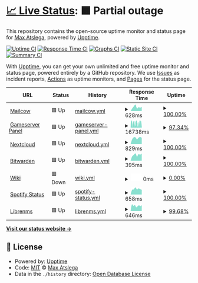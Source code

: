 # [📈 Live Status](https://status.atslega.network): <!--live status--> **🟧 Partial outage**

This repository contains the open-source uptime monitor and status page for [Max Atslega](https://status.atslega.network), powered by [Upptime](https://github.com/upptime/upptime).

[![Uptime CI](https://github.com/MaxAtslega/status/workflows/Uptime%20CI/badge.svg)](https://github.com/MaxAtslega/status/actions?query=workflow%3A%22Uptime+CI%22)
[![Response Time CI](https://github.com/MaxAtslega/status/workflows/Response%20Time%20CI/badge.svg)](https://github.com/MaxAtslega/status/actions?query=workflow%3A%22Response+Time+CI%22)
[![Graphs CI](https://github.com/MaxAtslega/status/workflows/Graphs%20CI/badge.svg)](https://github.com/MaxAtslega/status/actions?query=workflow%3A%22Graphs+CI%22)
[![Static Site CI](https://github.com/MaxAtslega/status/workflows/Static%20Site%20CI/badge.svg)](https://github.com/MaxAtslega/status/actions?query=workflow%3A%22Static+Site+CI%22)
[![Summary CI](https://github.com/MaxAtslega/status/workflows/Summary%20CI/badge.svg)](https://github.com/MaxAtslega/status/actions?query=workflow%3A%22Summary+CI%22)

With [Upptime](https://upptime.js.org), you can get your own unlimited and free uptime monitor and status page, powered entirely by a GitHub repository. We use [Issues](https://github.com/MaxAtslega/status/issues) as incident reports, [Actions](https://github.com/MaxAtslega/status/actions) as uptime monitors, and [Pages](https://status.atslega.network) for the status page.

<!--start: status pages-->
<!-- This summary is generated by Upptime (https://github.com/upptime/upptime) -->
<!-- Do not edit this manually, your changes will be overwritten -->
<!-- prettier-ignore -->
| URL | Status | History | Response Time | Uptime |
| --- | ------ | ------- | ------------- | ------ |
| <img alt="" src="https://icons.duckduckgo.com/ip3/mail.atslega.network.ico" height="13"> [Mailcow](https://mail.atslega.network) | 🟩 Up | [mailcow.yml](https://github.com/MaxAtslega/status/commits/HEAD/history/mailcow.yml) | <details><summary><img alt="Response time graph" src="./graphs/mailcow/response-time-week.png" height="20"> 628ms</summary><br><a href="https://status.atslega.network/history/mailcow"><img alt="Response time 633" src="https://img.shields.io/endpoint?url=https%3A%2F%2Fraw.githubusercontent.com%2FMaxAtslega%2Fstatus%2FHEAD%2Fapi%2Fmailcow%2Fresponse-time.json"></a><br><a href="https://status.atslega.network/history/mailcow"><img alt="24-hour response time 662" src="https://img.shields.io/endpoint?url=https%3A%2F%2Fraw.githubusercontent.com%2FMaxAtslega%2Fstatus%2FHEAD%2Fapi%2Fmailcow%2Fresponse-time-day.json"></a><br><a href="https://status.atslega.network/history/mailcow"><img alt="7-day response time 628" src="https://img.shields.io/endpoint?url=https%3A%2F%2Fraw.githubusercontent.com%2FMaxAtslega%2Fstatus%2FHEAD%2Fapi%2Fmailcow%2Fresponse-time-week.json"></a><br><a href="https://status.atslega.network/history/mailcow"><img alt="30-day response time 558" src="https://img.shields.io/endpoint?url=https%3A%2F%2Fraw.githubusercontent.com%2FMaxAtslega%2Fstatus%2FHEAD%2Fapi%2Fmailcow%2Fresponse-time-month.json"></a><br><a href="https://status.atslega.network/history/mailcow"><img alt="1-year response time 624" src="https://img.shields.io/endpoint?url=https%3A%2F%2Fraw.githubusercontent.com%2FMaxAtslega%2Fstatus%2FHEAD%2Fapi%2Fmailcow%2Fresponse-time-year.json"></a></details> | <details><summary><a href="https://status.atslega.network/history/mailcow">100.00%</a></summary><a href="https://status.atslega.network/history/mailcow"><img alt="All-time uptime 97.82%" src="https://img.shields.io/endpoint?url=https%3A%2F%2Fraw.githubusercontent.com%2FMaxAtslega%2Fstatus%2FHEAD%2Fapi%2Fmailcow%2Fuptime.json"></a><br><a href="https://status.atslega.network/history/mailcow"><img alt="24-hour uptime 100.00%" src="https://img.shields.io/endpoint?url=https%3A%2F%2Fraw.githubusercontent.com%2FMaxAtslega%2Fstatus%2FHEAD%2Fapi%2Fmailcow%2Fuptime-day.json"></a><br><a href="https://status.atslega.network/history/mailcow"><img alt="7-day uptime 100.00%" src="https://img.shields.io/endpoint?url=https%3A%2F%2Fraw.githubusercontent.com%2FMaxAtslega%2Fstatus%2FHEAD%2Fapi%2Fmailcow%2Fuptime-week.json"></a><br><a href="https://status.atslega.network/history/mailcow"><img alt="30-day uptime 100.00%" src="https://img.shields.io/endpoint?url=https%3A%2F%2Fraw.githubusercontent.com%2FMaxAtslega%2Fstatus%2FHEAD%2Fapi%2Fmailcow%2Fuptime-month.json"></a><br><a href="https://status.atslega.network/history/mailcow"><img alt="1-year uptime 99.59%" src="https://img.shields.io/endpoint?url=https%3A%2F%2Fraw.githubusercontent.com%2FMaxAtslega%2Fstatus%2FHEAD%2Fapi%2Fmailcow%2Fuptime-year.json"></a></details>
| <img alt="" src="https://icons.duckduckgo.com/ip3/gpanel.atslega.network.ico" height="13"> [Gameserver Panel](https://gpanel.atslega.network) | 🟩 Up | [gameserver-panel.yml](https://github.com/MaxAtslega/status/commits/HEAD/history/gameserver-panel.yml) | <details><summary><img alt="Response time graph" src="./graphs/gameserver-panel/response-time-week.png" height="20"> 16738ms</summary><br><a href="https://status.atslega.network/history/gameserver-panel"><img alt="Response time 2029" src="https://img.shields.io/endpoint?url=https%3A%2F%2Fraw.githubusercontent.com%2FMaxAtslega%2Fstatus%2FHEAD%2Fapi%2Fgameserver-panel%2Fresponse-time.json"></a><br><a href="https://status.atslega.network/history/gameserver-panel"><img alt="24-hour response time 20191" src="https://img.shields.io/endpoint?url=https%3A%2F%2Fraw.githubusercontent.com%2FMaxAtslega%2Fstatus%2FHEAD%2Fapi%2Fgameserver-panel%2Fresponse-time-day.json"></a><br><a href="https://status.atslega.network/history/gameserver-panel"><img alt="7-day response time 16738" src="https://img.shields.io/endpoint?url=https%3A%2F%2Fraw.githubusercontent.com%2FMaxAtslega%2Fstatus%2FHEAD%2Fapi%2Fgameserver-panel%2Fresponse-time-week.json"></a><br><a href="https://status.atslega.network/history/gameserver-panel"><img alt="30-day response time 9918" src="https://img.shields.io/endpoint?url=https%3A%2F%2Fraw.githubusercontent.com%2FMaxAtslega%2Fstatus%2FHEAD%2Fapi%2Fgameserver-panel%2Fresponse-time-month.json"></a><br><a href="https://status.atslega.network/history/gameserver-panel"><img alt="1-year response time 2246" src="https://img.shields.io/endpoint?url=https%3A%2F%2Fraw.githubusercontent.com%2FMaxAtslega%2Fstatus%2FHEAD%2Fapi%2Fgameserver-panel%2Fresponse-time-year.json"></a></details> | <details><summary><a href="https://status.atslega.network/history/gameserver-panel">97.34%</a></summary><a href="https://status.atslega.network/history/gameserver-panel"><img alt="All-time uptime 96.27%" src="https://img.shields.io/endpoint?url=https%3A%2F%2Fraw.githubusercontent.com%2FMaxAtslega%2Fstatus%2FHEAD%2Fapi%2Fgameserver-panel%2Fuptime.json"></a><br><a href="https://status.atslega.network/history/gameserver-panel"><img alt="24-hour uptime 92.37%" src="https://img.shields.io/endpoint?url=https%3A%2F%2Fraw.githubusercontent.com%2FMaxAtslega%2Fstatus%2FHEAD%2Fapi%2Fgameserver-panel%2Fuptime-day.json"></a><br><a href="https://status.atslega.network/history/gameserver-panel"><img alt="7-day uptime 97.34%" src="https://img.shields.io/endpoint?url=https%3A%2F%2Fraw.githubusercontent.com%2FMaxAtslega%2Fstatus%2FHEAD%2Fapi%2Fgameserver-panel%2Fuptime-week.json"></a><br><a href="https://status.atslega.network/history/gameserver-panel"><img alt="30-day uptime 97.95%" src="https://img.shields.io/endpoint?url=https%3A%2F%2Fraw.githubusercontent.com%2FMaxAtslega%2Fstatus%2FHEAD%2Fapi%2Fgameserver-panel%2Fuptime-month.json"></a><br><a href="https://status.atslega.network/history/gameserver-panel"><img alt="1-year uptime 97.90%" src="https://img.shields.io/endpoint?url=https%3A%2F%2Fraw.githubusercontent.com%2FMaxAtslega%2Fstatus%2FHEAD%2Fapi%2Fgameserver-panel%2Fuptime-year.json"></a></details>
| <img alt="" src="https://icons.duckduckgo.com/ip3/cloud.atslega.network.ico" height="13"> [Nextcloud](https://cloud.atslega.network) | 🟩 Up | [nextcloud.yml](https://github.com/MaxAtslega/status/commits/HEAD/history/nextcloud.yml) | <details><summary><img alt="Response time graph" src="./graphs/nextcloud/response-time-week.png" height="20"> 829ms</summary><br><a href="https://status.atslega.network/history/nextcloud"><img alt="Response time 849" src="https://img.shields.io/endpoint?url=https%3A%2F%2Fraw.githubusercontent.com%2FMaxAtslega%2Fstatus%2FHEAD%2Fapi%2Fnextcloud%2Fresponse-time.json"></a><br><a href="https://status.atslega.network/history/nextcloud"><img alt="24-hour response time 864" src="https://img.shields.io/endpoint?url=https%3A%2F%2Fraw.githubusercontent.com%2FMaxAtslega%2Fstatus%2FHEAD%2Fapi%2Fnextcloud%2Fresponse-time-day.json"></a><br><a href="https://status.atslega.network/history/nextcloud"><img alt="7-day response time 829" src="https://img.shields.io/endpoint?url=https%3A%2F%2Fraw.githubusercontent.com%2FMaxAtslega%2Fstatus%2FHEAD%2Fapi%2Fnextcloud%2Fresponse-time-week.json"></a><br><a href="https://status.atslega.network/history/nextcloud"><img alt="30-day response time 783" src="https://img.shields.io/endpoint?url=https%3A%2F%2Fraw.githubusercontent.com%2FMaxAtslega%2Fstatus%2FHEAD%2Fapi%2Fnextcloud%2Fresponse-time-month.json"></a><br><a href="https://status.atslega.network/history/nextcloud"><img alt="1-year response time 822" src="https://img.shields.io/endpoint?url=https%3A%2F%2Fraw.githubusercontent.com%2FMaxAtslega%2Fstatus%2FHEAD%2Fapi%2Fnextcloud%2Fresponse-time-year.json"></a></details> | <details><summary><a href="https://status.atslega.network/history/nextcloud">100.00%</a></summary><a href="https://status.atslega.network/history/nextcloud"><img alt="All-time uptime 97.18%" src="https://img.shields.io/endpoint?url=https%3A%2F%2Fraw.githubusercontent.com%2FMaxAtslega%2Fstatus%2FHEAD%2Fapi%2Fnextcloud%2Fuptime.json"></a><br><a href="https://status.atslega.network/history/nextcloud"><img alt="24-hour uptime 100.00%" src="https://img.shields.io/endpoint?url=https%3A%2F%2Fraw.githubusercontent.com%2FMaxAtslega%2Fstatus%2FHEAD%2Fapi%2Fnextcloud%2Fuptime-day.json"></a><br><a href="https://status.atslega.network/history/nextcloud"><img alt="7-day uptime 100.00%" src="https://img.shields.io/endpoint?url=https%3A%2F%2Fraw.githubusercontent.com%2FMaxAtslega%2Fstatus%2FHEAD%2Fapi%2Fnextcloud%2Fuptime-week.json"></a><br><a href="https://status.atslega.network/history/nextcloud"><img alt="30-day uptime 100.00%" src="https://img.shields.io/endpoint?url=https%3A%2F%2Fraw.githubusercontent.com%2FMaxAtslega%2Fstatus%2FHEAD%2Fapi%2Fnextcloud%2Fuptime-month.json"></a><br><a href="https://status.atslega.network/history/nextcloud"><img alt="1-year uptime 98.41%" src="https://img.shields.io/endpoint?url=https%3A%2F%2Fraw.githubusercontent.com%2FMaxAtslega%2Fstatus%2FHEAD%2Fapi%2Fnextcloud%2Fuptime-year.json"></a></details>
| <img alt="" src="https://icons.duckduckgo.com/ip3/pw.atslega.network.ico" height="13"> [Bitwarden](https://pw.atslega.network) | 🟩 Up | [bitwarden.yml](https://github.com/MaxAtslega/status/commits/HEAD/history/bitwarden.yml) | <details><summary><img alt="Response time graph" src="./graphs/bitwarden/response-time-week.png" height="20"> 395ms</summary><br><a href="https://status.atslega.network/history/bitwarden"><img alt="Response time 425" src="https://img.shields.io/endpoint?url=https%3A%2F%2Fraw.githubusercontent.com%2FMaxAtslega%2Fstatus%2FHEAD%2Fapi%2Fbitwarden%2Fresponse-time.json"></a><br><a href="https://status.atslega.network/history/bitwarden"><img alt="24-hour response time 478" src="https://img.shields.io/endpoint?url=https%3A%2F%2Fraw.githubusercontent.com%2FMaxAtslega%2Fstatus%2FHEAD%2Fapi%2Fbitwarden%2Fresponse-time-day.json"></a><br><a href="https://status.atslega.network/history/bitwarden"><img alt="7-day response time 395" src="https://img.shields.io/endpoint?url=https%3A%2F%2Fraw.githubusercontent.com%2FMaxAtslega%2Fstatus%2FHEAD%2Fapi%2Fbitwarden%2Fresponse-time-week.json"></a><br><a href="https://status.atslega.network/history/bitwarden"><img alt="30-day response time 409" src="https://img.shields.io/endpoint?url=https%3A%2F%2Fraw.githubusercontent.com%2FMaxAtslega%2Fstatus%2FHEAD%2Fapi%2Fbitwarden%2Fresponse-time-month.json"></a><br><a href="https://status.atslega.network/history/bitwarden"><img alt="1-year response time 425" src="https://img.shields.io/endpoint?url=https%3A%2F%2Fraw.githubusercontent.com%2FMaxAtslega%2Fstatus%2FHEAD%2Fapi%2Fbitwarden%2Fresponse-time-year.json"></a></details> | <details><summary><a href="https://status.atslega.network/history/bitwarden">100.00%</a></summary><a href="https://status.atslega.network/history/bitwarden"><img alt="All-time uptime 96.97%" src="https://img.shields.io/endpoint?url=https%3A%2F%2Fraw.githubusercontent.com%2FMaxAtslega%2Fstatus%2FHEAD%2Fapi%2Fbitwarden%2Fuptime.json"></a><br><a href="https://status.atslega.network/history/bitwarden"><img alt="24-hour uptime 100.00%" src="https://img.shields.io/endpoint?url=https%3A%2F%2Fraw.githubusercontent.com%2FMaxAtslega%2Fstatus%2FHEAD%2Fapi%2Fbitwarden%2Fuptime-day.json"></a><br><a href="https://status.atslega.network/history/bitwarden"><img alt="7-day uptime 100.00%" src="https://img.shields.io/endpoint?url=https%3A%2F%2Fraw.githubusercontent.com%2FMaxAtslega%2Fstatus%2FHEAD%2Fapi%2Fbitwarden%2Fuptime-week.json"></a><br><a href="https://status.atslega.network/history/bitwarden"><img alt="30-day uptime 100.00%" src="https://img.shields.io/endpoint?url=https%3A%2F%2Fraw.githubusercontent.com%2FMaxAtslega%2Fstatus%2FHEAD%2Fapi%2Fbitwarden%2Fuptime-month.json"></a><br><a href="https://status.atslega.network/history/bitwarden"><img alt="1-year uptime 98.46%" src="https://img.shields.io/endpoint?url=https%3A%2F%2Fraw.githubusercontent.com%2FMaxAtslega%2Fstatus%2FHEAD%2Fapi%2Fbitwarden%2Fuptime-year.json"></a></details>
| <img alt="" src="https://icons.duckduckgo.com/ip3/wiki.atslega.network.ico" height="13"> [Wiki](https://wiki.atslega.network) | 🟥 Down | [wiki.yml](https://github.com/MaxAtslega/status/commits/HEAD/history/wiki.yml) | <details><summary><img alt="Response time graph" src="./graphs/wiki/response-time-week.png" height="20"> 0ms</summary><br><a href="https://status.atslega.network/history/wiki"><img alt="Response time 563" src="https://img.shields.io/endpoint?url=https%3A%2F%2Fraw.githubusercontent.com%2FMaxAtslega%2Fstatus%2FHEAD%2Fapi%2Fwiki%2Fresponse-time.json"></a><br><a href="https://status.atslega.network/history/wiki"><img alt="24-hour response time 0" src="https://img.shields.io/endpoint?url=https%3A%2F%2Fraw.githubusercontent.com%2FMaxAtslega%2Fstatus%2FHEAD%2Fapi%2Fwiki%2Fresponse-time-day.json"></a><br><a href="https://status.atslega.network/history/wiki"><img alt="7-day response time 0" src="https://img.shields.io/endpoint?url=https%3A%2F%2Fraw.githubusercontent.com%2FMaxAtslega%2Fstatus%2FHEAD%2Fapi%2Fwiki%2Fresponse-time-week.json"></a><br><a href="https://status.atslega.network/history/wiki"><img alt="30-day response time 0" src="https://img.shields.io/endpoint?url=https%3A%2F%2Fraw.githubusercontent.com%2FMaxAtslega%2Fstatus%2FHEAD%2Fapi%2Fwiki%2Fresponse-time-month.json"></a><br><a href="https://status.atslega.network/history/wiki"><img alt="1-year response time 651" src="https://img.shields.io/endpoint?url=https%3A%2F%2Fraw.githubusercontent.com%2FMaxAtslega%2Fstatus%2FHEAD%2Fapi%2Fwiki%2Fresponse-time-year.json"></a></details> | <details><summary><a href="https://status.atslega.network/history/wiki">0.00%</a></summary><a href="https://status.atslega.network/history/wiki"><img alt="All-time uptime 13.24%" src="https://img.shields.io/endpoint?url=https%3A%2F%2Fraw.githubusercontent.com%2FMaxAtslega%2Fstatus%2FHEAD%2Fapi%2Fwiki%2Fuptime.json"></a><br><a href="https://status.atslega.network/history/wiki"><img alt="24-hour uptime 0.00%" src="https://img.shields.io/endpoint?url=https%3A%2F%2Fraw.githubusercontent.com%2FMaxAtslega%2Fstatus%2FHEAD%2Fapi%2Fwiki%2Fuptime-day.json"></a><br><a href="https://status.atslega.network/history/wiki"><img alt="7-day uptime 0.00%" src="https://img.shields.io/endpoint?url=https%3A%2F%2Fraw.githubusercontent.com%2FMaxAtslega%2Fstatus%2FHEAD%2Fapi%2Fwiki%2Fuptime-week.json"></a><br><a href="https://status.atslega.network/history/wiki"><img alt="30-day uptime 1.38%" src="https://img.shields.io/endpoint?url=https%3A%2F%2Fraw.githubusercontent.com%2FMaxAtslega%2Fstatus%2FHEAD%2Fapi%2Fwiki%2Fuptime-month.json"></a><br><a href="https://status.atslega.network/history/wiki"><img alt="1-year uptime 2.02%" src="https://img.shields.io/endpoint?url=https%3A%2F%2Fraw.githubusercontent.com%2FMaxAtslega%2Fstatus%2FHEAD%2Fapi%2Fwiki%2Fuptime-year.json"></a></details>
| <img alt="" src="https://icons.duckduckgo.com/ip3/spotify-live.atslega.de.ico" height="13"> [Spotify Status](https://spotify-live.atslega.de/api/spotify) | 🟩 Up | [spotify-status.yml](https://github.com/MaxAtslega/status/commits/HEAD/history/spotify-status.yml) | <details><summary><img alt="Response time graph" src="./graphs/spotify-status/response-time-week.png" height="20"> 658ms</summary><br><a href="https://status.atslega.network/history/spotify-status"><img alt="Response time 928" src="https://img.shields.io/endpoint?url=https%3A%2F%2Fraw.githubusercontent.com%2FMaxAtslega%2Fstatus%2FHEAD%2Fapi%2Fspotify-status%2Fresponse-time.json"></a><br><a href="https://status.atslega.network/history/spotify-status"><img alt="24-hour response time 561" src="https://img.shields.io/endpoint?url=https%3A%2F%2Fraw.githubusercontent.com%2FMaxAtslega%2Fstatus%2FHEAD%2Fapi%2Fspotify-status%2Fresponse-time-day.json"></a><br><a href="https://status.atslega.network/history/spotify-status"><img alt="7-day response time 658" src="https://img.shields.io/endpoint?url=https%3A%2F%2Fraw.githubusercontent.com%2FMaxAtslega%2Fstatus%2FHEAD%2Fapi%2Fspotify-status%2Fresponse-time-week.json"></a><br><a href="https://status.atslega.network/history/spotify-status"><img alt="30-day response time 628" src="https://img.shields.io/endpoint?url=https%3A%2F%2Fraw.githubusercontent.com%2FMaxAtslega%2Fstatus%2FHEAD%2Fapi%2Fspotify-status%2Fresponse-time-month.json"></a><br><a href="https://status.atslega.network/history/spotify-status"><img alt="1-year response time 937" src="https://img.shields.io/endpoint?url=https%3A%2F%2Fraw.githubusercontent.com%2FMaxAtslega%2Fstatus%2FHEAD%2Fapi%2Fspotify-status%2Fresponse-time-year.json"></a></details> | <details><summary><a href="https://status.atslega.network/history/spotify-status">100.00%</a></summary><a href="https://status.atslega.network/history/spotify-status"><img alt="All-time uptime 86.66%" src="https://img.shields.io/endpoint?url=https%3A%2F%2Fraw.githubusercontent.com%2FMaxAtslega%2Fstatus%2FHEAD%2Fapi%2Fspotify-status%2Fuptime.json"></a><br><a href="https://status.atslega.network/history/spotify-status"><img alt="24-hour uptime 100.00%" src="https://img.shields.io/endpoint?url=https%3A%2F%2Fraw.githubusercontent.com%2FMaxAtslega%2Fstatus%2FHEAD%2Fapi%2Fspotify-status%2Fuptime-day.json"></a><br><a href="https://status.atslega.network/history/spotify-status"><img alt="7-day uptime 100.00%" src="https://img.shields.io/endpoint?url=https%3A%2F%2Fraw.githubusercontent.com%2FMaxAtslega%2Fstatus%2FHEAD%2Fapi%2Fspotify-status%2Fuptime-week.json"></a><br><a href="https://status.atslega.network/history/spotify-status"><img alt="30-day uptime 100.00%" src="https://img.shields.io/endpoint?url=https%3A%2F%2Fraw.githubusercontent.com%2FMaxAtslega%2Fstatus%2FHEAD%2Fapi%2Fspotify-status%2Fuptime-month.json"></a><br><a href="https://status.atslega.network/history/spotify-status"><img alt="1-year uptime 89.84%" src="https://img.shields.io/endpoint?url=https%3A%2F%2Fraw.githubusercontent.com%2FMaxAtslega%2Fstatus%2FHEAD%2Fapi%2Fspotify-status%2Fuptime-year.json"></a></details>
| <img alt="" src="https://icons.duckduckgo.com/ip3/librenms.atslega.network.ico" height="13"> [Librenms](https://librenms.atslega.network) | 🟩 Up | [librenms.yml](https://github.com/MaxAtslega/status/commits/HEAD/history/librenms.yml) | <details><summary><img alt="Response time graph" src="./graphs/librenms/response-time-week.png" height="20"> 646ms</summary><br><a href="https://status.atslega.network/history/librenms"><img alt="Response time 823" src="https://img.shields.io/endpoint?url=https%3A%2F%2Fraw.githubusercontent.com%2FMaxAtslega%2Fstatus%2FHEAD%2Fapi%2Flibrenms%2Fresponse-time.json"></a><br><a href="https://status.atslega.network/history/librenms"><img alt="24-hour response time 705" src="https://img.shields.io/endpoint?url=https%3A%2F%2Fraw.githubusercontent.com%2FMaxAtslega%2Fstatus%2FHEAD%2Fapi%2Flibrenms%2Fresponse-time-day.json"></a><br><a href="https://status.atslega.network/history/librenms"><img alt="7-day response time 646" src="https://img.shields.io/endpoint?url=https%3A%2F%2Fraw.githubusercontent.com%2FMaxAtslega%2Fstatus%2FHEAD%2Fapi%2Flibrenms%2Fresponse-time-week.json"></a><br><a href="https://status.atslega.network/history/librenms"><img alt="30-day response time 2037" src="https://img.shields.io/endpoint?url=https%3A%2F%2Fraw.githubusercontent.com%2FMaxAtslega%2Fstatus%2FHEAD%2Fapi%2Flibrenms%2Fresponse-time-month.json"></a><br><a href="https://status.atslega.network/history/librenms"><img alt="1-year response time 834" src="https://img.shields.io/endpoint?url=https%3A%2F%2Fraw.githubusercontent.com%2FMaxAtslega%2Fstatus%2FHEAD%2Fapi%2Flibrenms%2Fresponse-time-year.json"></a></details> | <details><summary><a href="https://status.atslega.network/history/librenms">99.68%</a></summary><a href="https://status.atslega.network/history/librenms"><img alt="All-time uptime 97.01%" src="https://img.shields.io/endpoint?url=https%3A%2F%2Fraw.githubusercontent.com%2FMaxAtslega%2Fstatus%2FHEAD%2Fapi%2Flibrenms%2Fuptime.json"></a><br><a href="https://status.atslega.network/history/librenms"><img alt="24-hour uptime 100.00%" src="https://img.shields.io/endpoint?url=https%3A%2F%2Fraw.githubusercontent.com%2FMaxAtslega%2Fstatus%2FHEAD%2Fapi%2Flibrenms%2Fuptime-day.json"></a><br><a href="https://status.atslega.network/history/librenms"><img alt="7-day uptime 99.68%" src="https://img.shields.io/endpoint?url=https%3A%2F%2Fraw.githubusercontent.com%2FMaxAtslega%2Fstatus%2FHEAD%2Fapi%2Flibrenms%2Fuptime-week.json"></a><br><a href="https://status.atslega.network/history/librenms"><img alt="30-day uptime 99.84%" src="https://img.shields.io/endpoint?url=https%3A%2F%2Fraw.githubusercontent.com%2FMaxAtslega%2Fstatus%2FHEAD%2Fapi%2Flibrenms%2Fuptime-month.json"></a><br><a href="https://status.atslega.network/history/librenms"><img alt="1-year uptime 98.27%" src="https://img.shields.io/endpoint?url=https%3A%2F%2Fraw.githubusercontent.com%2FMaxAtslega%2Fstatus%2FHEAD%2Fapi%2Flibrenms%2Fuptime-year.json"></a></details>

<!--end: status pages-->

[**Visit our status website →**](https://status.atslega.network)

## 📄 License

- Powered by: [Upptime](https://github.com/upptime/upptime)
- Code: [MIT](./LICENSE) © [Max Atslega](https://status.atslega.network)
- Data in the `./history` directory: [Open Database License](https://opendatacommons.org/licenses/odbl/1-0/)
